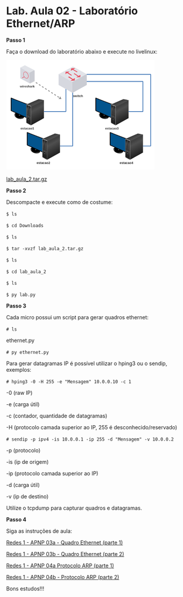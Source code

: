 # Lab. Aula 02 - Laboratório Ethernet/ARP

**Passo 1**

Faça o download do laboratório abaixo e execute no livelinux: 

![](./lab_aula_2.png)

[lab_aula_2.tar.gz](./lab_aula_2.tar.gz)

**Passo 2**

Descompacte e execute como de costume:

`$ ls`

`$ cd Downloads`

`$ ls`

`$ tar -xvzf lab_aula_2.tar.gz`

`$ ls`

`$ cd lab_aula_2`

`$ ls`

`$ py lab.py`

**Passo 3**

Cada micro possui um script para gerar quadros ethernet: 

`# ls`

ethernet.py

`# py ethernet.py`

Para gerar datagramas IP é possível utilizar o hping3 ou o sendip, exemplos:

`# hping3 -0 -H 255 -e "Mensagem" 10.0.0.10 -c 1`

-0 (raw IP)

-e (carga útil)

-c (contador, quantidade de datagramas)

-H (protocolo camada superior ao IP, 255 é desconhecido/reservado)

`# sendip -p ipv4 -is 10.0.0.1 -ip 255 -d "Mensagem" -v 10.0.0.2`

-p (protocolo)

-is (ip de origem)

-ip (protocolo camada superior ao IP)

-d (carga útil)

-v (ip de destino)

Utilize o tcpdump para capturar quadros e datagramas. 

**Passo 4**

Siga as instruções de aula:

[Redes 1 - APNP 03a - Quadro Ethernet (parte 1)](https://www.youtube.com/watch?v=_8PQc3MP_KM)

[Redes 1 - APNP 03b - Quadro Ethernet (parte 2)](https://www.youtube.com/watch?v=AU6_s466z80)

[Redes 1 - APNP 04a Protocolo ARP (parte 1)](https://www.youtube.com/watch?v=uhknZBlDWgs)

[Redes 1 - APNP 04b - Protocolo ARP (parte 2)](https://www.youtube.com/watch?v=0wP2Zt5y-K0)

Bons estudos!!!

